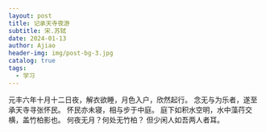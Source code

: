 ```yaml
---
layout: post
title: 记承天寺夜游
subtitle: 宋.苏轼
date: 2024-01-13
author: Ajiao
header-img: img/post-bg-3.jpg
catalog: true
tags:
  - 学习
---
```


元丰六年十月十二日夜，解衣欲睡，月色入户，欣然起行。
念无与为乐者，遂至承天寺寻张怀民。
怀民亦未寝，相与步于中庭。
庭下如积水空明，水中藻荇交横，盖竹柏影也。
何夜无月？何处无竹柏？
但少闲人如吾两人者耳。
